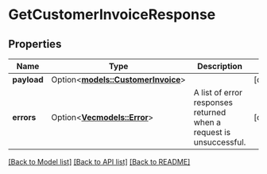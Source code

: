 # GetCustomerInvoiceResponse

## Properties

Name | Type | Description | Notes
------------ | ------------- | ------------- | -------------
**payload** | Option<[**models::CustomerInvoice**](CustomerInvoice.md)> |  | [optional]
**errors** | Option<[**Vec<models::Error>**](Error.md)> | A list of error responses returned when a request is unsuccessful. | [optional]

[[Back to Model list]](../README.md#documentation-for-models) [[Back to API list]](../README.md#documentation-for-api-endpoints) [[Back to README]](../README.md)


